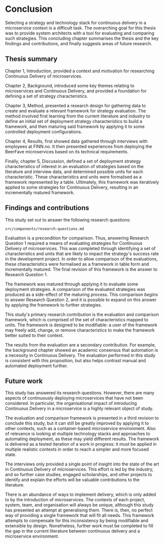 # Conclusion

Selecting a strategy and technology stack for continuous delivery in a microservice context is a difficult task. The overarching goal for this thesis was to provide system architects with a tool for evaluating and comparing such strategies.
This concluding chapter summarises the thesis and the key findings and contributions, and finally suggests areas of future research.

## Thesis summary

Chapter 1, Introduction, provided a context and motivation for researching Continuous Delivery of microservices.

Chapter 2, Background, introduced some key themes relating to microservices and Continuous Delivery, and provided a foundation for defining a set of strategy characteristics.

Chapter 3, Method, presented a research design for gathering data to create and evaluate a relevant framework for strategy evaluation. The method involved first learning from the current literature and industry to define an initial set of deployment strategy characteristics to build a framework, and then maturing said framework by applying it to some controlled deployment configurations.

Chapter 4, Results, first showed data gathered through interviews with employees at FINN.no. It then presented experiences from deploying the BeerFave microservices based on its technical requirements.

Finally, chapter 5, Discussion, defined a set of deployment strategy characteristics of interest in an evaluation of strategies based on the literature and interview data, and determined possible units for each characteristic. These characteristics and units were formalised as a framework represented by a table. Ultimately, this framework was iteratively applied to some strategies for Continuous Delivery, resulting in an incrementally matured framework.

## Findings and contributions

This study set out to answer the following research questions:

```include
src/components/research-questions.md
```

Evaluation is a precondition for comparison. Thus, answering Research Question 1 required a means of evaluating strategies for Continuous Delivery of microservices. This was completed through identifying a set of characteristics and units that are likely to impact the strategy's success rate in the development project. In order to allow comparison of the evaluations, these characteristics were formalised as a framework in table form and incrementally matured. The final revision of this framework is the answer to Research Question 1.

The framework was matured through applying it to evaluate some deployment strategies. A comparison of the evaluated strategies was produced as a side-effect of the maturing process. This comparison _begins_ to answer Research Question 2, and it is possible to expand on this answer by applying the framework to further strategies.

This study's primary research contribution is the evaluation and comparison framework, which is comprised of the set of characteristics mapped to units. The framework is designed to be modifiable: a user of the framework may freely add, change, or remove characteristics to make the framework better suited to their context.

The results from the evaluation are a secondary contribution. For example, the background chapter showed an academic consensus that automation is a necessity in Continuous Delivery. The evaluation performed in this study is consistent with this proposition, but also helps contrast manual and automated deployment further.

## Future work

This study has answered its research questions. However, there are many aspects of continuously deploying microservices that have not been considered. In particular, the organisational impact of introducing Continuous Delivery in a microservice is a highly relevant object of study.

The evaluation and comparison framework is presented in a third revision to conclude this study, but it can still be greatly improved by applying it to other contexts, such as a container-based microservice environment. Also of relevance is looking at multiple technology stacks and approaches to automating deployment, as these may yield different results. The framework is delivered as a tested iteration of a work in progress: it must be applied in multiple realistic contexts in order to reach a simpler and more focused state.

The interviews only provided a single point of insight into the state of the art in Continuous Delivery of microservices. This effort is led by the industry, and so further case studies, engaged scholarships, and other projects to identify and explain the efforts will be valuable contributions to the literature.

There is an abundance of ways to implement delivery, which is only added to by the introduction of microservices. The contexts of each project, system, team, and organisation will always be unique, although this study has presented an attempt at generalising them. There is, then, no perfect way of providing a single framework that will fit all needs. This framework attempts to compensate for this inconsistency by being modifiable and extensible by design. Nonetheless, further work must be completed to fill the gap in the current literature between continuous delivery and a microservice environment.
